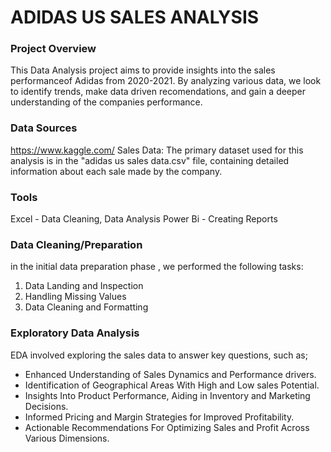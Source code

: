 # ADIDAS US SALES ANALYSIS

### Project Overview

This Data Analysis project aims to provide insights into the sales performanceof Adidas from 2020-2021. By analyzing various data, we look to identify trends, make data driven recomendations, and gain a deeper understanding of the companies performance.

### Data Sources
https://www.kaggle.com/
Sales Data: The primary dataset used for this analysis is in the "adidas us sales data.csv" file, containing detailed information about each sale made by the company.

### Tools

Excel - Data Cleaning, Data Analysis
Power Bi - Creating Reports

### Data Cleaning/Preparation

in the initial data preparation phase , we performed the following tasks:
1. Data Landing and Inspection
2. Handling Missing Values
3. Data Cleaning and Formatting

### Exploratory Data Analysis

EDA involved exploring the sales data to answer key questions, such as;

* Enhanced Understanding of Sales Dynamics and Performance drivers.
* Identification of Geographical Areas With High and Low sales Potential.
* Insights Into Product Performance, Aiding in Inventory and Marketing Decisions.
* Informed Pricing and Margin Strategies for Improved Profitability.
* Actionable Recommendations For Optimizing Sales and Profit Across Various Dimensions.
